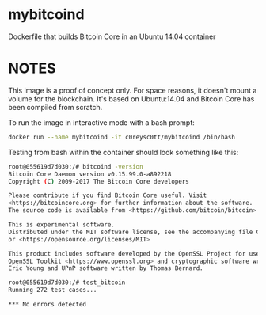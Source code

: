 # mybitcoind
Dockerfile that builds Bitcoin Core in an Ubuntu 14.04 container

NOTES
====================
This image is a proof of concept only.  For space reasons, it doesn't mount a volume for the blockchain.  It's based on Ubuntu:14.04 and Bitcoin Core has been compiled from scratch.

To run the image in interactive mode with a bash prompt:
```bash
docker run --name mybitcoind -it c0reysc0tt/mybitcoind /bin/bash
```

Testing from bash within the container should look something like this:
```bash
root@055619d7d030:/# bitcoind -version
Bitcoin Core Daemon version v0.15.99.0-a892218
Copyright (C) 2009-2017 The Bitcoin Core developers

Please contribute if you find Bitcoin Core useful. Visit
<https://bitcoincore.org> for further information about the software.
The source code is available from <https://github.com/bitcoin/bitcoin>.

This is experimental software.
Distributed under the MIT software license, see the accompanying file COPYING
or <https://opensource.org/licenses/MIT>

This product includes software developed by the OpenSSL Project for use in the
OpenSSL Toolkit <https://www.openssl.org> and cryptographic software written by
Eric Young and UPnP software written by Thomas Bernard.

root@055619d7d030:/# test_bitcoin
Running 272 test cases...

*** No errors detected
```
